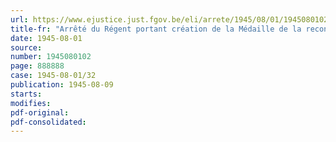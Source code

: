 ```yaml
---
url: https://www.ejustice.just.fgov.be/eli/arrete/1945/08/01/1945080102/justel
title-fr: "Arrêté du Régent portant création de la Médaille de la reconnaissance belge"
date: 1945-08-01
source:
number: 1945080102
page: 888888
case: 1945-08-01/32
publication: 1945-08-09
starts:
modifies:
pdf-original:
pdf-consolidated:
---
```


